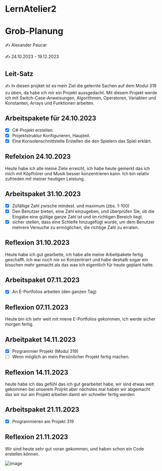 # LernAtelier2

# Grob-Planung

✍️ Alexander Paucar

✍️ 24.10.2023 - 19.12.2023

## Leit-Satz

✍️ In diesen projket ist es mein Ziel die gelernte Sachen auf dem Modul 319 zu üben, da habe ich mir ein Projekt aussgedacht. Mit diesem Projekt werde ich mit 
  Switch-Case-Anweisungen, Algorithmen, Operatoren, Variablen und Konstanten, Arrays und Funktionen arbeiten.
  
## Arbeitspakete für 24.10.2023

- [X] C#-Projekt erstellen.
- [X] Projektstruktur Konfigurieren, Haupteil.
- [X] EIne Konsolenschnittstelle Erstellen die den Spielern das Spiel erklärt.

## Refelxion 24.10.2023
Heute habe ich alle meine Ziele erreicht, ich habe heute gemerkt das ich mich mit Köpfhörer und Musik besser konzentrieren kann. Ich bin relativ zufrieden mit meiner heutigen Leistung.

##  Arbeitspaket 31.10.2023

- [X] Züfällige Zahl zwische mindest. und maximum (zbs. 1-100)
- [X] Den Benutzer bieten, eine Zahl einzugeben, und überprüfen Sie, ob die Eingabe eine gültige ganze Zahl ist und im richtigen Bereich liegt.
- [X] sicher stellen, dass eine Schleife hinzugefügt wurde, um dem Benutzer mehrere Versuche zu ermöglichen, die richtige Zahl zu erraten.

## Reflexion 31.10.2023

Heute habe ich gut gearbeite, ich habe alle meine Arbeitpakete fertig geschafft. Ich war noch nie so Konzentriert und habe deshalb sogar ein bisschen mehr gemacht als das was ich eigentlich für
heute geplant hatte.

## Arbeitspaket 07.11.2023
- [X] An E-Portfolios arbeiten (den ganzen Tag)

## Reflexion 07.11.2023

Heute bin ich sehr weit mit miene E-Portfolios gekommen, ich werde sicher morgen fertig.

## Arbeitpaket 14.11.2023

- [X] Programmier Projekt (Modul 319)
- [ ] Wenn möglich an mein Persönlicher Projekt fertig machen.

## Reflexion 14.11.2023
heute habe ich das gefühl das ich gut gearbeitet habe, wir sind etwas weit gekommen bei unserem Projrkt aber nächstes mal haben wir
abgemacht das wir nur am Projekt arbeiten damit wir schneller fertig werden

## Arbeitspaket 21.11.2023

- [X] Programmieren am Projekt 319

## Reflexion 21.11.2023

Wir sind heute sehr gut voran gekommen, und haben schon ein Code erstellen können.

![image](https://github.com/4lexzs/LernAtelier2/assets/142885309/43481e08-de5b-44ad-9b30-83d6b5cde148)

